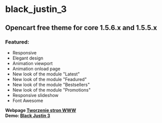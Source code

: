black_justin_3
==============

<h2>Opencart free theme for core 1.5.6.x and 1.5.5.x</h2>

<h3>Featured:</h3>
<ul>
  <li>Responsive</li>
  <li>Elegant design</li>
  <li>Animation viewport</li>
  <li>Animation onload page</li>
  <li>New look of the module "Latest"</li>
  <li>New look of the module "Feadured"</li>
  <li>New look of the module "Bestsellers"</li>
  <li>New look of the module "Promotions"</li>
  <li>Responsive slideshow</li>
  <li>Font Awesome</li>
</ul>

<strong>Webpage <a href="http://www.dswww.pl" targe="_blank">Tworzenie stron WWW</a></strong><br/>
<strong>Demo: <a href="http://www.designstudiowww.pl/black_justin_3/index.php" targe="_blank">Black Justin 3</a></strong>


